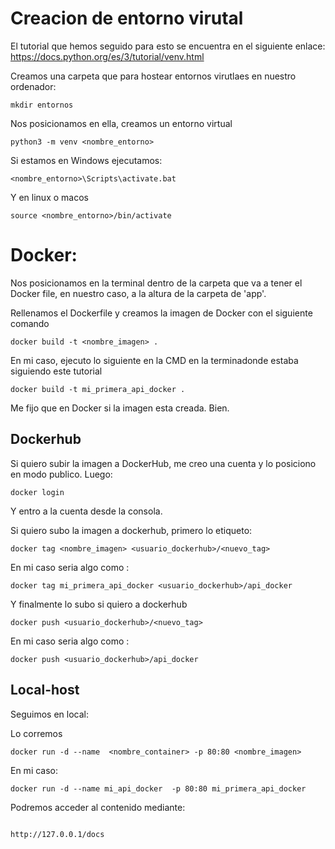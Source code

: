 

# Creacion de entorno virutal 

El tutorial que hemos seguido para esto se encuentra en el siguiente enlace: https://docs.python.org/es/3/tutorial/venv.html

Creamos una carpeta que para hostear entornos virutlaes en nuestro ordenador: 

```
mkdir entornos
```

Nos posicionamos en ella, creamos un entorno virtual 

```
python3 -m venv <nombre_entorno>
```

Si estamos en Windows ejecutamos: 

```
<nombre_entorno>\Scripts\activate.bat
```
Y en linux o macos

```
source <nombre_entorno>/bin/activate
```

# Docker: 

Nos posicionamos en la terminal dentro de la carpeta que va a tener el Docker file, en nuestro caso, a la altura 
de la carpeta de 'app'. 

Rellenamos el Dockerfile y creamos la imagen de Docker con el siguiente comando 

```
docker build -t <nombre_imagen> .
```

En mi caso, ejecuto lo siguiente en la CMD en la terminadonde estaba siguiendo este tutorial

```
docker build -t mi_primera_api_docker .
```

Me fijo que en Docker si la imagen esta creada. Bien. 


## Dockerhub

Si quiero subir la imagen a DockerHub, me creo una cuenta y lo posiciono en modo publico. Luego: 

```
docker login
```

Y entro a la cuenta desde la consola. 

Si quiero subo la imagen a dockerhub, primero lo etiqueto: 

```
docker tag <nombre_imagen> <usuario_dockerhub>/<nuevo_tag>
```
En mi caso seria algo como : 


```
docker tag mi_primera_api_docker <usuario_dockerhub>/api_docker
```

Y finalmente lo subo si quiero a dockerhub
```
docker push <usuario_dockerhub>/<nuevo_tag>
```

En mi caso seria algo como : 

```
docker push <usuario_dockerhub>/api_docker
```

## Local-host

Seguimos en local: 

Lo corremos


```
docker run -d --name  <nombre_container> -p 80:80 <nombre_imagen>

```

En mi caso: 

```
docker run -d --name mi_api_docker  -p 80:80 mi_primera_api_docker	

```

Podremos acceder al contenido mediante: 

```

http://127.0.0.1/docs

```

